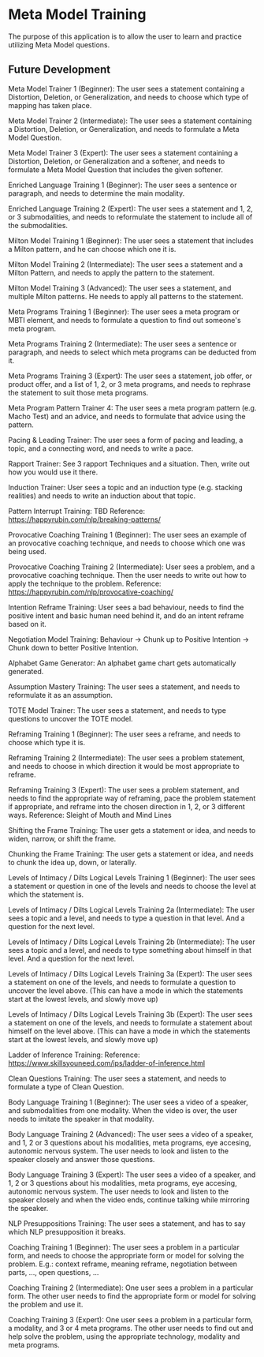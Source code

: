 # Meta Model Training

The purpose of this application is to allow the user to learn and practice utilizing Meta Model questions. 




## Future Development

Meta Model Trainer 1 (Beginner):
The user sees a statement containing a Distortion, Deletion, or Generalization, and needs to choose which type of mapping has taken place.

Meta Model Trainer 2 (Intermediate):
The user sees a statement containing a Distortion, Deletion, or Generalization, and needs to formulate a Meta Model Question. 

Meta Model Trainer 3 (Expert):
The user sees a statement containing a Distortion, Deletion, or Generalization and a softener, and needs to formulate a Meta Model Question that includes the given softener.

Enriched Language Training 1 (Beginner):
The user sees a sentence or paragraph, and needs to determine the main modality. 

Enriched Language Training 2 (Expert):
The user sees a statement and 1, 2, or 3 submodalities, and needs to reformulate the statement to include all of the submodalities. 

Milton Model Training 1 (Beginner):
The user sees a statement that includes a Milton pattern, and he can choose which one it is.

Milton Model Training 2 (Intermediate):
The user sees a statement and a Milton Pattern, and needs to apply the pattern to the statement.

Milton Model Training 3 (Advanced):
The user sees a statement, and multiple Milton patterns. He needs to apply all patterns to the statement.

Meta Programs Training 1 (Beginner):
The user sees a meta program or MBTI element, and needs to formulate a question to find out someone's meta program.

Meta Programs Training 2 (Intermediate): 
The user sees a sentence or paragraph, and needs to select which meta programs can be deducted from it. 

Meta Programs Training 3 (Expert):
The user sees a statement, job offer, or product offer, and a list of 1, 2, or 3 meta programs, and needs to rephrase the statement to suit those meta programs.

Meta Program Pattern Trainer 4:
The user sees a meta program pattern (e.g. Macho Test) and an advice, and needs to formulate that advice using the pattern.

Pacing & Leading Trainer: 
The user sees a form of pacing and leading, a topic, and a connecting word, and needs to write a pace.

Rapport Trainer: 
See 3 rapport Techniques and a situation. Then, write out how you would use it there. 

Induction Trainer: 
User sees a topic and an induction type (e.g. stacking realities) and needs to write an induction about that topic.

Pattern Interrupt Training: 
TBD
Reference: https://happyrubin.com/nlp/breaking-patterns/

Provocative Coaching Training 1 (Beginner): 
The user sees an example of an provocative coaching technique, and needs to choose which one was being used. 

Provocative Coaching Training 2 (Intermediate): 
User sees a problem, and a provocative coaching technique. Then the user needs to write out how to apply the technique to the problem. 
Reference: https://happyrubin.com/nlp/provocative-coaching/

Intention Reframe Training: 
User sees a bad behaviour, needs to find the positive intent and basic human need behind it, and do an intent reframe based on it. 

Negotiation Model Training:
Behaviour -> Chunk up to Positive Intention -> Chunk down to better Positive Intention.

Alphabet Game Generator: 
An alphabet game chart gets automatically generated. 

Assumption Mastery Training:
The user sees a statement, and needs to reformulate it as an assumption.

TOTE Model Trainer:
The user sees a statement, and needs to type questions to uncover the TOTE model.

Reframing Training 1 (Beginner):
The user sees a reframe, and needs to choose which type it is. 

Reframing Training 2 (Intermediate):
The user sees a problem statement, and needs to choose in which direction it would be most appropriate to reframe.

Reframing Training 3 (Expert):
The user sees a problem statement, and needs to find the appropriate way of reframing, pace the problem statement if appropriate, and reframe into the chosen direction in 1, 2, or 3 different ways.
Reference: Sleight of Mouth and Mind Lines

Shifting the Frame Training: 
The user gets a statement or idea, and needs to widen, narrow, or shift the frame.

Chunking the Frame Training: 
The user gets a statement or idea, and needs to chunk the idea up, down, or laterally.  

Levels of Intimacy / Dilts Logical Levels Training 1 (Beginner): 
The user sees a statement or question in one of the levels and needs to choose the level at which the statement is. 

Levels of Intimacy / Dilts Logical Levels Training 2a (Intermediate): 
The user sees a topic and a level, and needs to type a question in that level. And a question for the next level.

Levels of Intimacy / Dilts Logical Levels Training 2b (Intermediate): 
The user sees a topic and a level, and needs to type something about himself in that level. And a question for the next level.

Levels of Intimacy / Dilts Logical Levels Training 3a (Expert): 
The user sees a statement on one of the levels, and needs to formulate a question to uncover the level above.
(This can have a mode in which the statements start at the lowest levels, and slowly move up) 

Levels of Intimacy / Dilts Logical Levels Training 3b (Expert): 
The user sees a statement on one of the levels, and needs to formulate a statement about himself on the level above.
(This can have a mode in which the statements start at the lowest levels, and slowly move up) 

Ladder of Inference Training: 
Reference: https://www.skillsyouneed.com/ips/ladder-of-inference.html

Clean Questions Training:
The user sees a statement, and needs to formulate a type of Clean Question. 

Body Language Training 1 (Beginner):
The user sees a video of a speaker, and submodalities from one modality. When the video is over, the user needs to imitate the speaker in that modality. 

Body Language Training 2 (Advanced):
The user sees a video of a speaker, and 1, 2 or 3 questions about his modalities, meta programs, eye accesing, autonomic nervous system. The user needs to look and listen to the speaker closely and answer those questions. 

Body Language Training 3 (Expert):
The user sees a video of a speaker, and 1, 2 or 3 questions about his modalities, meta programs, eye accesing, autonomic nervous system. The user needs to look and listen to the speaker closely and when the video ends, continue talking while mirroring the speaker.

NLP Presuppositions Training:
The user sees a statement, and has to say which NLP presupposition it breaks.

Coaching Training 1 (Beginner): 
The user sees a problem in a particular form, and needs to choose the appropriate form or model for solving the problem. 
E.g.: context reframe, meaning reframe, negotiation between parts, ..., open questions, ...

Coaching Training 2 (Intermediate):
One user sees a problem in a particular form. The other user needs to find the appropriate form or model for solving the problem and use it. 

Coaching Training 3 (Expert):
One user sees a problem in a particular form, a modality, and 3 or 4 meta programs. The other user needs to find out and help solve the problem, using the appropriate technology, modality and meta programs. 